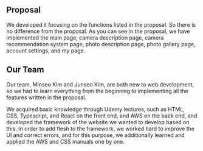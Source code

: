 ## Proposal

We developed it focusing on the functions listed in the proposal. So there is no difference from the proposal. As you can see in the proposal, we have implemented the main page, camera description page, camera recommendation system page, photo description page, photo gallery page, account settings, and my page.


## Our Team 

Our team, Minseo Kim and Junseo Kim, are both new to web development, so we had to learn everything from the beginning to implementing all the features written in the proposal.

We acquired basic knowledge through Udemy lectures, such as HTML, CSS, Typescript, and React on the front end, and AWS on the back end, and developed the framework of the website we wanted to develop based on this. In order to add flesh to the framework, we worked hard to improve the UI and correct errors, and for this purpose, we additionally learned and applied the AWS and CSS manuals one by one.
